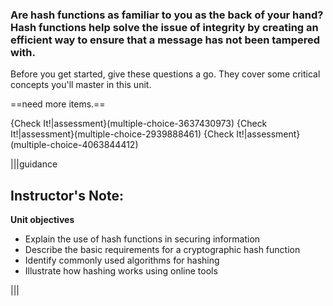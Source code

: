 

### Are hash functions as familiar to you as the back of your hand? Hash functions help solve the issue of integrity by creating an efficient way to ensure that a message has not been tampered with.


Before you get started, give these questions a go. They cover some critical concepts you'll master in this unit.


==need more items.==

{Check It!|assessment}(multiple-choice-3637430973)
{Check It!|assessment}(multiple-choice-2939888461)
{Check It!|assessment}(multiple-choice-4063844412)


|||guidance
 ## Instructor's Note:
 **Unit objectives**
- Explain the use of hash functions in securing information 
 - Describe the basic requirements for a cryptographic hash function
- Identify commonly used algorithms for hashing 
- Illustrate how hashing works using online tools 


|||